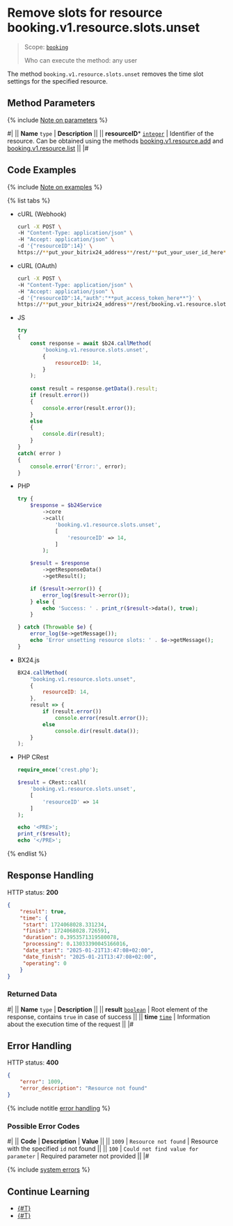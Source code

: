 # Remove slots for resource booking.v1.resource.slots.unset

> Scope: [`booking`](../../../scopes/permissions.md)
>
> Who can execute the method: any user

The method `booking.v1.resource.slots.unset` removes the time slot settings for the specified resource.

## Method Parameters

{% include [Note on parameters](../../../../_includes/required.md) %}

#|
|| **Name**
`type` | **Description** ||
|| **resourceID***
[`integer`](../../../data-types.md) | Identifier of the resource.
Can be obtained using the methods [booking.v1.resource.add](../booking-v1-resource-add.md) and [booking.v1.resource.list](../booking-v1-resource-list.md) ||
|#

## Code Examples

{% include [Note on examples](../../../../_includes/examples.md) %}

{% list tabs %}

- cURL (Webhook)

    ```bash
    curl -X POST \
    -H "Content-Type: application/json" \
    -H "Accept: application/json" \
    -d '{"resourceID":14}' \
    https://**put_your_bitrix24_address**/rest/**put_your_user_id_here**/**put_your_webbhook_here**/booking.v1.resource.slots.unset
    ```

- cURL (OAuth)

    ```bash
    curl -X POST \
    -H "Content-Type: application/json" \
    -H "Accept: application/json" \
    -d '{"resourceID":14,"auth":"**put_access_token_here**"}' \
    https://**put_your_bitrix24_address**/rest/booking.v1.resource.slots.unset
    ```

- JS

    ```js
    try
    {
    	const response = await $b24.callMethod(
    		'booking.v1.resource.slots.unset',
    		{
    			resourceID: 14,
    		}
    	);
    	
    	const result = response.getData().result;
    	if (result.error())
    	{
    		console.error(result.error());
    	}
    	else
    	{
    		console.dir(result);
    	}
    }
    catch( error )
    {
    	console.error('Error:', error);
    }
    ```

- PHP

    ```php
    try {
        $response = $b24Service
            ->core
            ->call(
                'booking.v1.resource.slots.unset',
                [
                    'resourceID' => 14,
                ]
            );
    
        $result = $response
            ->getResponseData()
            ->getResult();
    
        if ($result->error()) {
            error_log($result->error());
        } else {
            echo 'Success: ' . print_r($result->data(), true);
        }
    
    } catch (Throwable $e) {
        error_log($e->getMessage());
        echo 'Error unsetting resource slots: ' . $e->getMessage();
    }
    ```

- BX24.js

    ```js
    BX24.callMethod(
        "booking.v1.resource.slots.unset",
        {
            resourceID: 14,
        },
        result => {
            if (result.error())
                console.error(result.error());
            else
                console.dir(result.data());
        }
    );
    ```

- PHP CRest

    ```php
    require_once('crest.php');

    $result = CRest::call(
        'booking.v1.resource.slots.unset',
        [
            'resourceID' => 14
        ]
    );

    echo '<PRE>';
    print_r($result);
    echo '</PRE>';
    ```

{% endlist %}

## Response Handling

HTTP status: **200**

```json
{
    "result": true,
    "time": {
     "start": 1724068028.331234,
     "finish": 1724068028.726591,
     "duration": 0.3953571319580078,
     "processing": 0.13033390045166016,
     "date_start": "2025-01-21T13:47:08+02:00",
     "date_finish": "2025-01-21T13:47:08+02:00",
     "operating": 0
    }
}
```

### Returned Data

#|
|| **Name**
`type` | **Description** ||
|| **result**
[`boolean`](../../../data-types.md) | Root element of the response, contains `true` in case of success ||
|| **time**
[`time`](../../../data-types.md#time) | Information about the execution time of the request ||
|#

## Error Handling

HTTP status: **400**

```json
{
    "error": 1009,
    "error_description": "Resource not found"
}
```

{% include notitle [error handling](../../../../_includes/error-info.md) %}

### Possible Error Codes

#|
|| **Code** | **Description** | **Value** ||
|| `1009` | `Resource not found` | Resource with the specified `id` not found ||
|| `100` | `Could not find value for parameter` | Required parameter not provided ||
|#

{% include [system errors](../../../../_includes/system-errors.md) %}

## Continue Learning

- [{#T}](./booking-v1-resource-slots-set.md)
- [{#T}](./booking-v1-resource-slots-list.md)